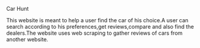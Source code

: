 Car Hunt

This website is meant to help a user find the car of his choice.A user can search according to his preferences,get reviews,compare and also find the dealers.The website uses web scraping to gather reviews of cars from another website.
